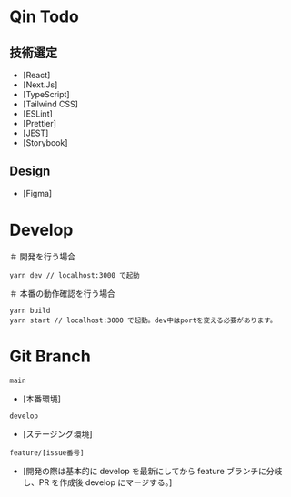 # Qin Todo

## 技術選定

- [React]
- [Next.Js]
- [TypeScript]
- [Tailwind CSS]
- [ESLint]
- [Prettier]
- [JEST]
- [Storybook]

## Design

- [Figma]

# Develop

＃ 開発を行う場合

```
yarn dev // localhost:3000 で起動
```

＃ 本番の動作確認を行う場合

```
yarn build
yarn start // localhost:3000 で起動。dev中はportを変える必要があります。
```

# Git Branch

```
main
```

- [本番環境]

```
develop
```

- [ステージング環境]

```
feature/[issue番号]
```

- [開発の際は基本的に develop を最新にしてから feature ブランチに分岐し、PR を作成後 develop にマージする。]
